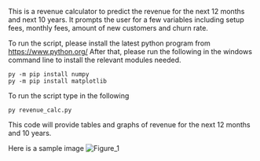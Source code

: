 This is a revenue calculator to predict the revenue for the next 12 months and next 10 years.
It prompts the user for a few variables including setup fees, monthly fees, amount of new customers and churn rate.

To run the script, please install the latest python program from https://www.python.org/
After that, please run the following in the windows command line to install the relevant modules needed.

    py -m pip install numpy
    py -m pip install matplotlib

To run the script type in the following

    py revenue_calc.py

This code will provide tables and graphs of revenue for the next 12 months and 10 years.

Here is a sample image
![Figure_1](https://github.com/user-attachments/assets/c90872b9-d7a4-49d1-b4fe-55c7cb7a9661)
